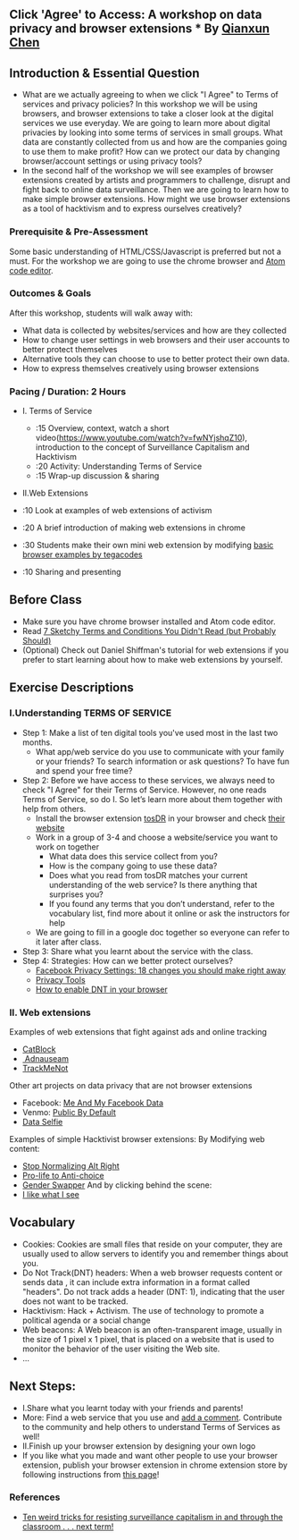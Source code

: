 
## Click 'Agree' to Access: A workshop on data privacy and browser extensions * By [Qianxun Chen](chenqianxun.com)

## Introduction & Essential Question
- What are we actually agreeing to when we click "I Agree" to Terms of services and privacy policies? In this workshop we will be using browsers, and browser extensions to take a closer look at the digital services we use everyday. We are going to learn more about digital privacies by looking into some terms of services in small groups. What data are constantly collected from us and how are the companies going to use them to make profit? How can we protect our data by changing browser/account settings or using privacy tools?
- In the second half of the workshop we will see examples of browser extensions created by artists and programmers to challenge, disrupt and fight back to online data surveillance. Then we are going to learn how to make simple browser extensions. How might we use browser extensions as a tool of hacktivism and to express ourselves creatively?

### Prerequisite & Pre-Assessment
Some basic understanding of HTML/CSS/Javascript is preferred but not a must.
For the workshop we are going to use the chrome browser and [Atom code editor](https://atom.io/).

### Outcomes & Goals
After this workshop, students will walk away with:
- What data is collected by websites/services and how are they collected
- How to change user settings in web browsers and their user accounts to better protect themselves
- Alternative tools they can choose to use to better protect their own data.
- How to express themselves creatively using browser extensions

### Pacing / Duration: 2 Hours

- I. Terms of Service
  - :15 Overview, context, watch a short video(https://www.youtube.com/watch?v=fwNYjshqZ10), introduction to the concept of Surveillance Capitalism and Hacktivism
  - :20 Activity: Understanding Terms of Service
  - :15 Wrap-up discussion & sharing

- II.Web Extensions
 - :10 Look at examples of web extensions of activism
 - :20 A brief introduction of making web extensions in chrome
 - :30 Students make their own mini web extension by modifying [basic browser examples by tegacodes](https://github.com/tegacodes/speculative-bureaucracy/tree/master/Extensions)
 - :10 Sharing and presenting

## Before Class
* Make sure you have chrome browser installed and Atom code editor.
* Read [7 Sketchy Terms and Conditions You Didn't Read (but Probably Should)](https://www.thrillist.com/tech/nation/terms-and-conditions-youve-mindlessly-agreed-to-fine-print-in-end-user-license-agreements)
* (Optional) Check out Daniel Shiffman's tutorial for web extensions if you prefer to start learning about how to make web extensions by yourself.


## Exercise Descriptions
### I.Understanding TERMS OF SERVICE
- Step 1: Make a list of ten digital tools you've used most in the last two months.
  - What app/web service do you use to communicate with your family or your friends? To search information or ask questions? To have fun and spend your free time?
- Step 2: Before we have access to these services, we always need to check "I Agree" for their Terms of Service. However, no one reads Terms of Service, so do I. So let’s learn more about them together with help from others.
  - Install the browser extension [tosDR](https://chrome.google.com/webstore/detail/terms-of-service-didn%E2%80%99t-r/hjdoplcnndgiblooccencgcggcoihigg?hl=en) in your browser and check [their website](https://edit.tosdr.org/)
  - Work in a group of 3-4 and choose a website/service you want to work on together
    - What data does this service collect from you?
    - How is the company going to use these data?
    - Does what you read from tosDR matches your current understanding of the web service? Is there anything that surprises you?
    - If you found any terms that you don’t understand, refer to the vocabulary list, find more about it online or ask the instructors for help
  - We are going to fill in a google doc together so everyone can refer to it later after class.
- Step 3: Share what you learnt about the service with the class.
- Step 4: Strategies: How can we better protect ourselves?
   - [Facebook Privacy Settings: 18 changes you should make right away](https://www.trustedreviews.com/news/facebook-privacy-settings-2939307)
   - [Privacy Tools](https://www.privacytools.io/)
   - [How to enable DNT in your browser](https://www.digitalcitizen.life/enable-do-not-track-dnt-chrome-firefox-edge-opera-internet-explorer)

### II. Web extensions
Examples of web extensions that fight against ads and online tracking
- [CatBlock](https://getcatblock.com/)
- [ Adnauseam](https://adnauseam.io/)
- [TrackMeNot](http://trackmenot.io/)

Other art projects on data privacy that are not browser extensions
- Facebook: [Me And My Facebook Data](http://myfbdata.schloss-post.com/)
- Venmo: [Public By Default](https://publicbydefault.fyi/)
- [Data Selfie](https://dataselfie.it/#/)

Examples of simple Hacktivist browser extensions:
By Modifying web content:
- [Stop Normalizing Alt Right](http://www.stopnormalizing.com/)
- [Pro-life to Anti-choice](https://www.bustle.com/articles/143120-google-chrome-extension-changes-pro-life-to-anti-choice-because-the-language-we-use-matters)
- [Gender Swapper](https://chrome.google.com/webstore/detail/genderswapper/nejfjabadecdgcjcinaakajnpgbabllp)
And by clicking behind the scene:
- [I like what I see](https://github.com/sklise/i-like-what-i-see)

## Vocabulary
- Cookies: Cookies are small files that reside on your computer, they are usually used to allow servers to identify you and remember things about you.
- Do Not Track(DNT) headers: When a web browser requests content or sends data , it can include extra information in a format called "headers". Do not track adds a header (DNT: 1), indicating that the user does not want to be tracked.
- Hacktivism: Hack + Activism. The use of technology to promote a political agenda or a social change
- Web beacons: A Web beacon is an often-transparent image, usually in the size of 1 pixel x 1 pixel, that is placed on a website that is used to monitor the behavior of the user visiting the Web site.
- ...

## Next Steps:
  * I.Share what you learnt today with your friends and parents!
  * More: Find a web service that you use and [add a comment](https://edit.tosdr.org/services). Contribute to the community and help others to understand Terms of Services as well!
  * II.Finish up your browser extension by designing your own logo
  * If you like what you made and want other people to use your browser extension, publish your browser extension in chrome extension store by following instructions from [this page](https://developer.chrome.com/webstore/publish)!

### References
* [Ten weird tricks for resisting surveillance capitalism in and through the classroom . . . next term!](https://www.hastac.org/blogs/erin-glass/2018/12/27/ten-weird-tricks-resisting-surveillance-capitalism-and-through-classroom)
